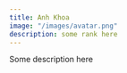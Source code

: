 ```yaml
---
title: Anh Khoa
image: "/images/avatar.png"
description: some rank here
---
```


Some description here

